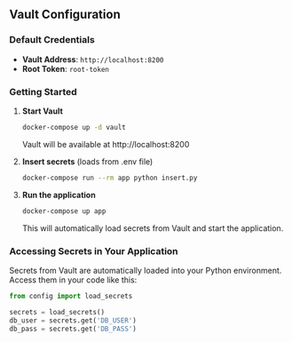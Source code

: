 ## Vault Configuration

### Default Credentials
- **Vault Address**: `http://localhost:8200`
- **Root Token**: `root-token`

### Getting Started

1. **Start Vault**
   ```bash
   docker-compose up -d vault
   ```
   
   Vault will be available at http://localhost:8200

2. **Insert secrets** (loads from .env file)
   ```bash
   docker-compose run --rm app python insert.py
   ```

3. **Run the application**
   ```bash
   docker-compose up app
   ```

   This will automatically load secrets from Vault and start the application.

### Accessing Secrets in Your Application

Secrets from Vault are automatically loaded into your Python environment. Access them in your code like this:

```python
from config import load_secrets

secrets = load_secrets()
db_user = secrets.get('DB_USER')
db_pass = secrets.get('DB_PASS')
```